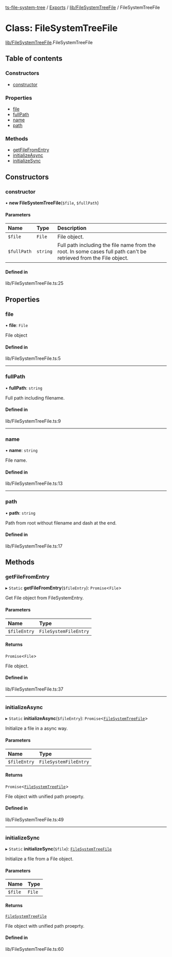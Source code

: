 [ts-file-system-tree](../README.md) / [Exports](../modules.md) / [lib/FileSystemTreeFile](../modules/lib_FileSystemTreeFile.md) / FileSystemTreeFile

# Class: FileSystemTreeFile

[lib/FileSystemTreeFile](../modules/lib_FileSystemTreeFile.md).FileSystemTreeFile

## Table of contents

### Constructors

- [constructor](lib_FileSystemTreeFile.FileSystemTreeFile.md#constructor)

### Properties

- [file](lib_FileSystemTreeFile.FileSystemTreeFile.md#file)
- [fullPath](lib_FileSystemTreeFile.FileSystemTreeFile.md#fullpath)
- [name](lib_FileSystemTreeFile.FileSystemTreeFile.md#name)
- [path](lib_FileSystemTreeFile.FileSystemTreeFile.md#path)

### Methods

- [getFileFromEntry](lib_FileSystemTreeFile.FileSystemTreeFile.md#getfilefromentry)
- [initializeAsync](lib_FileSystemTreeFile.FileSystemTreeFile.md#initializeasync)
- [initializeSync](lib_FileSystemTreeFile.FileSystemTreeFile.md#initializesync)

## Constructors

### constructor

• **new FileSystemTreeFile**(`$file`, `$fullPath`)

#### Parameters

| Name | Type | Description |
| :------ | :------ | :------ |
| `$file` | `File` | File object. |
| `$fullPath` | `string` | Full path including the file name from the root.   In some cases full path can't be retrieved from the File object. |

#### Defined in

lib/FileSystemTreeFile.ts:25

## Properties

### file

• **file**: `File`

File object

#### Defined in

lib/FileSystemTreeFile.ts:5

___

### fullPath

• **fullPath**: `string`

Full path including filename.

#### Defined in

lib/FileSystemTreeFile.ts:9

___

### name

• **name**: `string`

File name.

#### Defined in

lib/FileSystemTreeFile.ts:13

___

### path

• **path**: `string`

Path from root without filename and dash at the end.

#### Defined in

lib/FileSystemTreeFile.ts:17

## Methods

### getFileFromEntry

▸ `Static` **getFileFromEntry**(`$fileEntry`): `Promise`<`File`\>

Get File object from FileSystemEntry.

#### Parameters

| Name | Type |
| :------ | :------ |
| `$fileEntry` | `FileSystemFileEntry` |

#### Returns

`Promise`<`File`\>

File object.

#### Defined in

lib/FileSystemTreeFile.ts:37

___

### initializeAsync

▸ `Static` **initializeAsync**(`$fileEntry`): `Promise`<[`FileSystemTreeFile`](lib_FileSystemTreeFile.FileSystemTreeFile.md)\>

Initialize a file in a async way.

#### Parameters

| Name | Type |
| :------ | :------ |
| `$fileEntry` | `FileSystemFileEntry` |

#### Returns

`Promise`<[`FileSystemTreeFile`](lib_FileSystemTreeFile.FileSystemTreeFile.md)\>

File object with unified path proeprty.

#### Defined in

lib/FileSystemTreeFile.ts:49

___

### initializeSync

▸ `Static` **initializeSync**(`$file`): [`FileSystemTreeFile`](lib_FileSystemTreeFile.FileSystemTreeFile.md)

Initialize a file from a File object.

#### Parameters

| Name | Type |
| :------ | :------ |
| `$file` | `File` |

#### Returns

[`FileSystemTreeFile`](lib_FileSystemTreeFile.FileSystemTreeFile.md)

File object with unified path proeprty.

#### Defined in

lib/FileSystemTreeFile.ts:60
